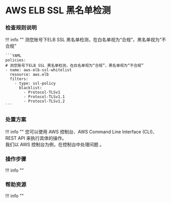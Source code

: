 # AWS ELB SSL 黑名单检测

### 检查规则说明
!!! info ""
    测您账号下ELB SSL 黑名单检测，在白名单视为“合规”，黑名单视为“不合规”

    ```YAML
    policies:
    # 测您账号下ELB SSL 黑名单检测，在白名单视为“合规”，黑名单视为“不合规”
    - name: aws-elb-ssl-whitelist
      resource: aws.elb
      filters:
        - type: ssl-policy
          blacklist:
            - Protocol-TLSv1
            - Protocol-TLSv1.1
            - Protocol-TLSv1.2
    ```

### 处置方案
!!! info ""
    您可以使用 AWS 控制台、AWS Command Line Interface (CLI)、REST API 来执行具体的操作。   
    我们以 AWS 控制台为例，在控制台中处理问题 。


### 操作步骤
!!! info ""




### 帮助资源
!!! info ""
    